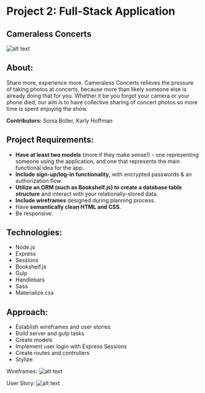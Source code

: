 
# Project 2: Full-Stack Application

## Cameraless Concerts
![alt text](http://68.media.tumblr.com/6d3a23ff6bac29d644c291c5911fe71d/tumblr_og32beryDT1sq81swo1_1280.png "Cameraless Concerts")

## About:
Share more, experience more.
Cameraless Concerts relieves the pressure of taking photos at concerts, because more than likely someone else is already doing that for you. Whether it be you forgot your camera or your phone died, our aim is to have collective sharing of concert photos so more time is spent enjoying the show.

**Contributors:** Sonia Boller, Karly Hoffman

## Project Requirements:
-  **Have at least two models** (more if they make sense!) - one representing someone using the application, and one that represents the main functional idea for the app.
- **Include sign-up/log-in functionality**, with encrypted passwords & an authorization flow.
- **Utilize an ORM (such as Bookshelf.js) to create a database table structure** and interact with your relationally-stored data.
- **Include wireframes** designed during planning process.
- Have **semantically clean HTML and CSS**.
- Be responsive.

## Technologies:
- Node.js
- Express
- Sessions
- Bookshelf.js
- Gulp
- Handlebars
- Sass
- Materialize.css

## Approach:
- Establish wireframes and user stories
- Build server and gulp tasks
- Create models
- Implement user login with Express Sessions
- Create routes and controllers
- Stylize

Wireframes: 
![alt text](http://68.media.tumblr.com/dac534b67355aae38d2886a32474811e/tumblr_og321qs1cH1sq81swo1_1280.jpg "Wireframes")

User Story:
![alt text](http://68.media.tumblr.com/3fd8d7ecf82a163789eac0e4ed0de410/tumblr_og31zgf7aM1sq81swo1_1280.png "User Story")

